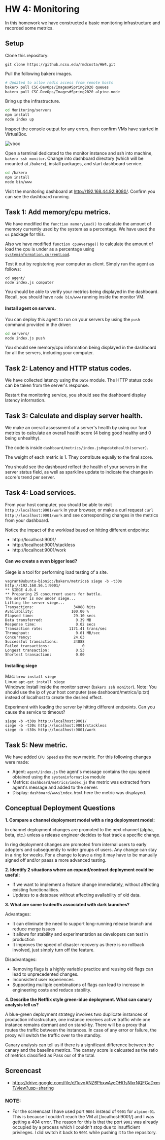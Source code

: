 # HW 4: Monitoring

In this homework we have constructed a basic monitoring infrastructure and recorded some metrics.

## Setup

Clone this repository:
```
git clone https://github.ncsu.edu/rmdcosta/HW4.git
```

Pull the following bakerx images.

```bash
# Updated to allow redis access from remote hosts
bakerx pull CSC-DevOps/Images#Spring2020 queues
bakerx pull CSC-DevOps/Images#Spring2020 alpine-node
```

Bring up the infrastructure.

```bash
cd Monitoring/servers
npm install
node index up
```

Inspect the console output for any errors, then confirm VMs have started in VirtualBox.

![vbox](img/vbox.png)

Open a terminal dedicated to the monitor instance and ssh into machine, `bakerx ssh monitor`.
Change into dashboard directory (which will be mounted at `/bakerx`), install packages, and start dashboard service.

```bash
cd /bakerx
npm install
node bin/www
```

Visit the monitoring dashboard at http://192.168.44.92:8080/. Confirm you can see the dashboard running.


## Task 1: Add memory/cpu metrics.

We have modified the `function memoryLoad()` to calculate the amount of memory currently used by the system as a percentage. We have used the `os` package for this.

Also we have modified `function cpuAverage()` to calculate the amount of load the cpu is under as a percentage using [`systeminformation.currentLoad`](https://www.npmjs.com/package/systeminformation#8-current-load-processes--services).


Test it out by registering your computer as client. Simply run the agent as follows:

```
cd agent/
node index.js computer
```

You should be able to verify your metrics being displayed in the dashboard. Recall, you should have `node bin/www` running inside the monitor VM.

#### Install agent on servers.

You can deploy this agent to run on your servers by using the `push` command provided in the driver:

```bash
cd servers/
node index.js push
```

You should see memory/cpu information being displayed in the dashboard for all the servers, including your computer.

## Task 2: Latency and HTTP status codes.

We have collected latency using the `Date` module. The HTTP status code can be taken from the server's response.

Restart the monitoring service, you should see the dashboard display latency information.

## Task 3: Calculate and display server health.

We make an overall assessment of a server's health by using our four metrics to calculate an overall health score (4 being good healthy and 0 being unhealthy).

The code is inside `dashboard/metrics/index.js#updateHealth(server)`.

The weight of each metric is 1. They contribute equally to the final score.

You should see the dashboard reflect the health of your servers in the server status field, as well as sparkline update to indicate the changes in score's trend per server.

## Task 4: Load services.

From your host computer, you should be able to visit `http://localhost:9001/work` in your browser, or make a curl request `curl http://localhost:9001/work` and see corresponding changes in the metrics from your dashboard.

Notice the impact of the workload based on hitting different endpoints:

* http://localhost:9001/
* http://localhost:9001/stackless
* http://localhost:9001/work


#### Can we create a even bigger load?

Siege is a tool for performing load testing of a site.

```
vagrant@ubuntu-bionic:/bakerx/metrics$ siege -b -t30s http://192.168.56.1:9001/
** SIEGE 4.0.4
** Preparing 25 concurrent users for battle.
The server is now under siege...
Lifting the server siege...
Transactions:                  34088 hits
Availability:                 100.00 %
Elapsed time:                  29.10 secs
Data transferred:               0.39 MB
Response time:                  0.02 secs
Transaction rate:            1171.41 trans/sec
Throughput:                     0.01 MB/sec
Concurrency:                   24.63
Successful transactions:       34088
Failed transactions:               0
Longest transaction:            0.53
Shortest transaction:           0.00
```

#### Installing siege

Mac: `brew install siege`  
Linux: `apt-get install siege`  
Windows: Install inside the monitor server (`bakerx ssh monitor`). Note: You should use the ip of your host computer (see dashboard/metrics/ip.txt) instead of localhost to create the desired effect.

Experiment with loading the server by hitting different endpoints. Can you cause the service to timeout?
```
siege -b -t30s http://localhost:9001/
siege -b -t30s http://localhost:9001/stackless
siege -b -t30s http://localhost:9001/work
```

## Task 5: New metric.

We have added `CPU Speed` as the new metric. For this following changes were made:
* Agent: `agent/index.js` the agent's message contains the cpu speed obtained using the `systeminformation` module
* Metrics: `dashboard/metrics/index.js` the metric was extracted from agent's message and added to the server.
* Display: `dashboard/www/index.html` here the metric was displayed.

## Conceptual Deployment Questions

**1. Compare a channel deployment model with a ring deployment model:**

In channel deployment changes are promoted to the next channel (alpha, beta, etc.) unless a release engineer decides to fast track a specific change.

In ring deployment changes are promoted from internal users to early adopters and subsequently to wider groups of users. Any change can stay in a ring for weeks. For a change to leave a ring it may have to be manually signed off and/or paass a more advanced testing. 

**2. Identify 2 situations where an expand/contract deployment could be useful:**

* If we want to implement a feature change immediately, without affecting existing functionalities.
* Updates to a database without affecting availability of old data.

**3. What are some tradeoffs associated with dark launches?**

Advantages:
* It can eliminate the need to support long-running release branch and reduce merge issues
* It allows for stability and experimentation as developers can test in production
* It improves the speed of disaster recovery as there is no rollback involved, just simply turn off the feature.

Disadvantages:
* Removing flags is a highly variable practice and reusing old flags can lead to unprecedented changes.
* Inconsistent user experiences.
* Supporting mulitple combinations of flags can lead to increase in engineering costs and reduce stability.

**4. Describe the Netflix style green-blue deployment. What can canary analysis tell us?**
	
A blue-green deployment strategy involves two duplicate instances of production infrastructure, one instance receives active traffic while one instance remains dormant and on stand-by. There will be a proxy that routes the traffic between the instances. In case of any error or failure, the proxy will switch the traffic over to the standby.

Canary analysis can tell us if there is a significant difference between the canary and the baseline metrics. The canary score is calcuated as the ratio of metrics classified as Pass our of the total.

## Screencast

* https://drive.google.com/file/d/1uvqANZ6PbxwAyeOHt1sNlxrNQFGaDxmT/view?usp=sharing


### NOTE:
* For the screencast I have used port `9004` instead of `9001` for `alpine-01`. This is because I couldn't reach the VM at [localhost:9001/] and I was getting a 404 error. The reason for this is that the port `9001` was already occupied by a process which I couldn't stop due to insufficient privileges. I did switch it back to `9001` while pushing it to the repository.

